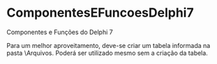 # ComponentesEFuncoesDelphi7
Componentes e Funções do Delphi 7

Para um melhor aproveitamento, deve-se criar um tabela informada na pasta \Arquivos. 
Poderá ser utilizado mesmo sem a criação da tabela.
